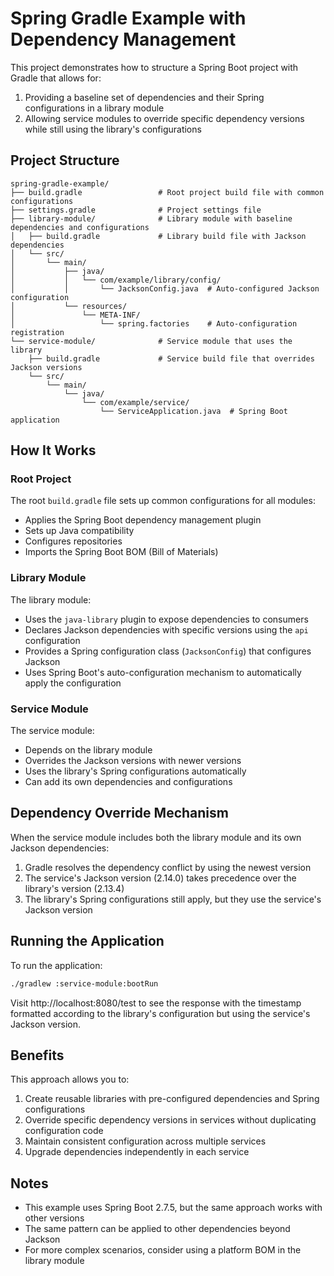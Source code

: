 # Spring Gradle Example with Dependency Management

This project demonstrates how to structure a Spring Boot project with Gradle that allows for:

1. Providing a baseline set of dependencies and their Spring configurations in a library module
2. Allowing service modules to override specific dependency versions while still using the library's configurations

## Project Structure

```
spring-gradle-example/
├── build.gradle                 # Root project build file with common configurations
├── settings.gradle              # Project settings file
├── library-module/              # Library module with baseline dependencies and configurations
│   ├── build.gradle             # Library build file with Jackson dependencies
│   └── src/
│       └── main/
│           ├── java/
│           │   └── com/example/library/config/
│           │       └── JacksonConfig.java  # Auto-configured Jackson configuration
│           └── resources/
│               └── META-INF/
│                   └── spring.factories    # Auto-configuration registration
└── service-module/              # Service module that uses the library
    ├── build.gradle             # Service build file that overrides Jackson versions
    └── src/
        └── main/
            └── java/
                └── com/example/service/
                    └── ServiceApplication.java  # Spring Boot application
```

## How It Works

### Root Project

The root `build.gradle` file sets up common configurations for all modules:

- Applies the Spring Boot dependency management plugin
- Sets up Java compatibility
- Configures repositories
- Imports the Spring Boot BOM (Bill of Materials)

### Library Module

The library module:

- Uses the `java-library` plugin to expose dependencies to consumers
- Declares Jackson dependencies with specific versions using the `api` configuration
- Provides a Spring configuration class (`JacksonConfig`) that configures Jackson
- Uses Spring Boot's auto-configuration mechanism to automatically apply the configuration

### Service Module

The service module:

- Depends on the library module
- Overrides the Jackson versions with newer versions
- Uses the library's Spring configurations automatically
- Can add its own dependencies and configurations

## Dependency Override Mechanism

When the service module includes both the library module and its own Jackson dependencies:

1. Gradle resolves the dependency conflict by using the newest version
2. The service's Jackson version (2.14.0) takes precedence over the library's version (2.13.4)
3. The library's Spring configurations still apply, but they use the service's Jackson version

## Running the Application

To run the application:

```bash
./gradlew :service-module:bootRun
```

Visit http://localhost:8080/test to see the response with the timestamp formatted according to the library's configuration but using the service's Jackson version.

## Benefits

This approach allows you to:

1. Create reusable libraries with pre-configured dependencies and Spring configurations
2. Override specific dependency versions in services without duplicating configuration code
3. Maintain consistent configuration across multiple services
4. Upgrade dependencies independently in each service

## Notes

- This example uses Spring Boot 2.7.5, but the same approach works with other versions
- The same pattern can be applied to other dependencies beyond Jackson
- For more complex scenarios, consider using a platform BOM in the library module
